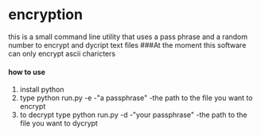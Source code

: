 # encryption
this is a small command line utility that uses a pass phrase and a random number to encrypt and dycript text files
###At the moment this software can only encrypt ascii charicters
#### how to use
1. install python
2. type python run.py -e -"a passphrase" -the path to the file you want to encrypt
3. to decrypt type python run.py  -d -"your passphrase" -the path to the file you want to dycrypt